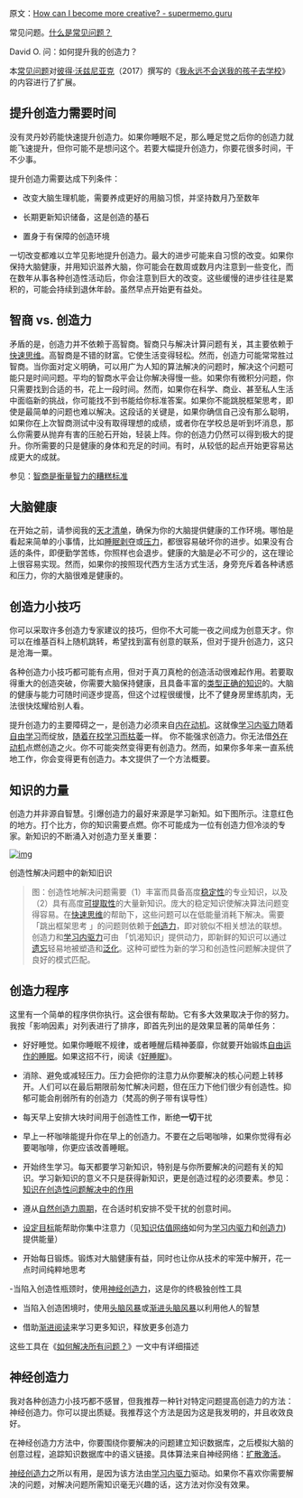 原文：[How can I become more creative? - supermemo.guru](https://supermemo.guru/wiki/How_can_I_become_more_creative%3F)

常见问题。[什么是常见问题？](https://supermemo.guru/wiki/What_are_FAQs%3F)

David O. 问：如何提升我的创造力？

本[常见问题](https://supermemo.guru/wiki/FAQs)对[彼得·沃兹尼亚克](https://supermemo.guru/wiki/Piotr_Wozniak)（2017）撰写的《[我永远不会送我的孩子去学校](https://supermemo.guru/wiki/Problem_of_Schooling)》的内容进行了扩展。

## 提升创造力需要时间

没有灵丹妙药能快速提升创造力。如果你睡眠不足，那么睡足觉之后你的创造力就能飞速提升，但你可能不是想问这个。若要大幅提升创造力，你要花很多时间，干不少事。

提升创造力需要达成下列条件：

- 改变大脑生理机能，需要养成更好的用脑习惯，并坚持数月乃至数年

- 长期更新知识储备，这是创造的基石

- 置身于有保障的创造环境

一切改变都难以立竿见影地提升创造力。最大的进步可能来自习惯的改变。如果你保持大脑健康，并用知识滋养大脑，你可能会在数周或数月内注意到一些变化，而在数年从事各种创造性活动后，你会注意到巨大的改变。这些缓慢的进步往往是累积的，可能会持续到退休年龄。虽然早点开始更有益处。

## 智商 vs. 创造力

矛盾的是，创造力并不依赖于高智商。智商只与解决计算问题有关，其主要依赖于[快速思维](https://supermemo.guru/wiki/Fast_thinking)。高智商是不错的财富。它使生活变得轻松。然而，创造力可能常常胜过智商。当你面对定义明确，可以用广为人知的算法解决的问题时，解决这个问题可能只是时间问题。平均的智商水平会让你解决得慢一些。如果你有微积分问题，你只需要找到合适的书，花上一段时间。然而，如果你在科学、商业、甚至私人生活中面临新的挑战，你可能找不到书能给你标准答案。如果你不能跳脱框架思考，即使是最简单的问题也难以解决。这段话的关键是，如果你确信自己没有那么聪明，如果你在上次智商测试中没有取得理想的成绩，或者你在学校总是听到坏消息，那么你需要从抛弃有害的压舱石开始，轻装上阵。你的创造力仍然可以得到极大的提升。你所需要的只是健康的身体和充足的时间。有时，从较低的起点开始更容易达成更大的成就。

参见：[智商是衡量智力的糟糕标准](https://supermemo.guru/wiki/IQ_is_a_dismal_measure_of_intelligence)

## 大脑健康

在开始之前，请参阅我的[天才清单](https://supermemo.guru/wiki/Genius_checklist)，确保为你的大脑提供健康的工作环境。哪怕是看起来简单的小事情，比如[睡眠剥夺](https://supermemo.guru/wiki/Sleep_deprivation)或[压力](https://supermemo.guru/wiki/Stress)，都很容易破坏你的进步。如果没有合适的条件，即便勤学苦练，你照样也会退步。健康的大脑是必不可少的，这在理论上很容易实现。然而，如果你的按照现代西方生活方式生活，身旁充斥着各种诱惑和压力，你的大脑很难是健康的。

## 创造力小技巧

你可以采取许多创造力专家建议的技巧，但你不大可能一夜之间成为创意天才。你可以在维基百科上随机跳转，希望找到富有创意的联系，但对于提升创造力，这只是沧海一粟。

各种创造力小技巧都可能有点用，但对于真刀真枪的创造活动很难起作用。若要取得重大的创造突破，你需要大脑保持健康，且具备丰富的[类型正确的知识](https://supermemo.guru/wiki/Abstract_knowledge)的。大脑的健康与能力可随时间逐步提高，但这个过程很缓慢，比不了健身房里练肌肉，无法很快炫耀给别人看。

提升创造力的主要障碍之一，是创造力必须来自[内在动机](https://supermemo.guru/wiki/Intrinsic_motivation)。这就像[学习内驱力](https://supermemo.guru/wiki/Learn_drive)随着[自由学习](https://supermemo.guru/wiki/Free_learning)而绽放，[随着在校学习而枯萎](https://supermemo.guru/wiki/Schools_suppress_the_learn_drive)一样。 你不能强求创造力。你无法借[外在动机](https://supermemo.guru/wiki/Extrinsic_motivation)点燃创造之火。你不可能突然变得更有创造力。然而，如果你多年来一直系统地工作，你会变得更有创造力。本文提供了一个方法概要。

## 知识的力量

创造力并非源自智慧。引爆创造力的最好来源是学习新知。如下图所示。注意红色的地方。打个比方，你的知识需要点燃。你不可能成为一位有创造力但冷淡的专家。新知识的不断涌入对创造力至关重要：

[![img](https://supermemo.guru/images/thumb/0/0c/Knowledge_in_creative_problem_solving.png/800px-Knowledge_in_creative_problem_solving.png)](https://supermemo.guru/wiki/File:Knowledge_in_creative_problem_solving.png)

创造性解决问题中的新知旧识

> 图：创造性地解决问题需要（1）丰富而具备高度[稳定性](https://supermemo.guru/wiki/Stability)的专业知识，以及（2）具有高度[可提取性](https://supermemo.guru/wiki/Retrievability)的大量新知识。庞大的稳定知识使解决算法问题变得容易。在[快速思维](https://supermemo.guru/wiki/Fast_thinking)的帮助下，这些问题可以在低能量消耗下解决。需要 「跳出框架思考 」的问题则依赖于[创造力](https://supermemo.guru/wiki/Creativity)，即对貌似不相关想法的联想。创造力和[学习内驱力](https://supermemo.guru/wiki/Learn_drive)可由 「饥渴知识」提供动力，即新鲜的知识可以通过[遗忘](https://supermemo.guru/wiki/Forgetting)轻易地被塑造和[泛化](https://supermemo.guru/wiki/Generalization)。这种可塑性为新的学习和创造性问题解决提供了良好的模式匹配。

## 创造力程序

这里有一个简单的程序供你执行。这会很有帮助。它有多大效果取决于你的努力。我按「影响因素」对列表进行了排序，即首先列出的是效果显著的简单任务：

- 好好睡觉。如果你睡眠不规律，或者睡醒后精神萎靡，你就要开始锻炼[自由运作的睡眠](https://supermemo.guru/wiki/Free_running_sleep)。如果这招不行，阅读《[好睡眠](https://supermemo.guru/wiki/Good_sleep)》。

- 消除、避免或减轻压力。压力会把你的注意力从你要解决的核心问题上转移开。人们可以在最后期限前匆忙解决问题，但在压力下他们很少有创造性。抑郁可能会削弱所有的创造力（梵高的例子带有误导性）

- 每天早上安排大块时间用于创造性工作，断绝**一切**干扰

- 早上一杯咖啡能提升你在早上的创造力。不要在之后喝咖啡，如果你觉得有必要喝咖啡，你更应该改善睡眠。

- 开始终生学习。每天都要学习新知识，特别是与你所要解决的问题有关的知识。学习新知识的意义不只是获得新知识，更是创造过程的必须要素。参见：[知识在创造性问题解决中的作用](https://supermemo.guru/wiki/Knowledge_in_creative_problem_solving)

- 遵从[自然创造力周期](https://supermemo.guru/wiki/Natural_creativity_cycle)，在合适时机安排不受干扰的创意时间。

- [设定目标](https://supermemo.guru/wiki/Setting_goals_can_change_your_life)能帮助你集中注意力（见[知识估值网络](https://supermemo.guru/wiki/Knowledge_valuation_network)如何为[学习内驱力](https://supermemo.guru/wiki/Learn_drive)和[创造力](https://supermemo.guru/wiki/Creativity))提供能量）

- 开始每日锻炼。锻炼对大脑健康有益，同时也让你从技术的牢笼中解开，花一点时间纯粹地思考

-当陷入创造性瓶颈时，使用[神经创造力](https://supermemo.guru/wiki/Neural_creativity)，这是你的终极独创性工具

- 当陷入创造困境时，使用[头脑风暴](https://supermemo.guru/wiki/Brainstorming)或[渐进头脑风暴](http://super-memory.com/help/e-mail.htm)以利用他人的智慧

- 借助[渐进阅读](https://supermemo.guru/wiki/Incremental_reading)来学习更多知识，释放更多创造力

这些工具在《[如何解决所有问题？](https://supermemo.guru/wiki/How_to_solve_any_problem%3F)》一文中有详细描述

## 神经创造力

我对各种创造力小技巧都不感冒，但我推荐一种针对特定问题提高创造力的方法：神经创造力。你可以提出质疑。我推荐这个方法是因为这是我发明的，并且收效良好。

在神经创造力方法中，你要围绕你要解决的问题建立知识数据库，之后模拟大脑的创意过程，追踪知识数据库中的语义链接。具体算法来自神经网络：[扩散激活](https://supermemo.guru/wiki/Spreading_activation)。

[神经创造力](https://supermemo.guru/wiki/Neural_creativity)之所以有用，是因为该方法由[学习内驱力](https://supermemo.guru/wiki/Learn_drive)驱动。如果你不喜欢你需要解决的问题，对解决问题所需知识毫无兴趣的话，这方法对你没有效果。